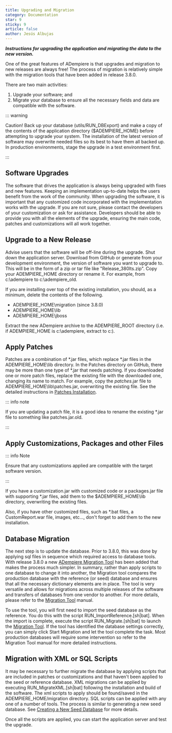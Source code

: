 ```yaml
---
title: Upgrading and Migration
category: Documentation
star: 9
sticky: 9
article: false
author: Jesús Albujas
---
```


***Instructions for upgrading the application and migrating the data to the new version.***

One of the great features of ADempiere is that upgrades and migration to new releases are always free! The process of migration is relatively simple with the migration tools that have been added in release 3.8.0.

There are two main activities:

1. Upgrade your software; and
2. Migrate your database to ensure all the necessary fields and data are compatible with  the software.

::: warning

Caution!  Back up your database (utils/RUN_DBExport) and make a copy of the contents of the application directory ($ADEMPIERE_HOME) before attempting to upgrade your system. The installation of the latest version of software may overwrite needed files so its best to have them all backed up. In production environments, stage the upgrade in a test environment first.

:::

## Software Upgrades

The software that drives the application is always being upgraded with fixes and new features. Keeping an implementation up-to-date helps the users benefit from the work of the community.
When upgrading the software, it is important that any customized code incorporated with the implementation works with the upgrade. If you are not sure, please contact the developers of your customization or ask for assistance. Developers should be able to provide you with all the elements of the upgrade, ensuring the main code, patches and customizations will all work together.

## Upgrade to a New Release

Advise users that the software will be off-line during the upgrade. Shut down the application server.
Download from GitHub or generate from your development environment, the version of software you want to upgrade to. This will be in the form of a zip or tar file like "Release_380lts.zip".
Copy your ADEMPIERE_HOME directory or rename it. For example, from c:\adempiere to c:\adempiere_old.

If you are installing over top of the existing installation, you should, as a minimum, delete the contents of the following.

- ADEMPIERE_HOME\migration (since 3.8.0)
- ADEMPIERE_HOME\lib
- ADEMPIERE_HOME\jboss

Extract the new ADempiere archive to the ADEMPIERE_ROOT directory (i.e. if ADEMPIERE_HOME is c:\adempiere, extract to c:\).

## Apply Patches

Patches are a combination of *.jar files, which replace *.jar files in the ADEMPIERE_HOME\lib directory. In the Patches directory on GitHub, there may be more than one type of *.jar that needs patching. If you downloaded one or more patch files, replace the existing file with the downloaded one, changing its name to match. For example, copy the *_patches_*.jar file to ADEMPIERE_HOME\lib\patches.jar, overwriting the existing file. See the detailed instructions in [Patches Installation](http://wiki.adempiere.net/Patches_Installation).

::: info note

If you are updating a patch file, it is a good idea to rename the existing *.jar file to something like patches.jar.old.

:::

## Apply Customizations, Packages and other Files

::: info Note

 Ensure that any customizations applied are compatible with the target software version.

:::

If you have a customization.jar with customized code or a packages.jar file with supporting *.jar files, add them to the $ADEMPIERE_HOME\lib directory, overwriting the existing files.

Also, if you have other customized files, such as *.bat files, a CustomReport.war file, images, etc..., don't forget to add them to the new installation.

## Database Migration

The next step is to update the database. Prior to 3.8.0, this was done by applying sql files in sequence which required access to database tools. With release 3.8.0 a new [ADempiere Migration Tool](http://wiki.adempiere.net/Migrate) has been added that makes the process much simpler. In summary, rather than apply scripts to one database to change it into another, the Migration tool compares the production database with the reference (or seed) database and ensures that all the necessary dictionary elements are in place. The tool is very versatile and allows for migrations across multiple releases of the software and transfers of databases from one vendor to another. For more details, please refer to the [Migration Tool](http://wiki.adempiere.net/Migrate) manual.

To use the tool, you will first need to import the seed database as the reference. You do this with the script RUN_ImportReference.[sh|bat]. When the import is complete, execute the script RUN_Migrate.[sh|bat] to launch the [Migration Tool](http://wiki.adempiere.net/Migrate). If the tool has identified the database settings correctly, you can simply click Start Migration and let the tool complete the task. Most production databases will require some intervention so refer to the Migration Tool manual for more detailed instructions.

## Migration with XML or SQL Scripts

It may be necessary to further migrate the database by applying scripts that are included in patches or customizations and that haven't been applied to the seed or reference database. XML migrations can be applied by executing RUN_MigrateXML.[sh|bat] following the installation and build of the software. The xml scripts to apply should be found/saved in the ADEMPIERE_HOME/migration directory. SQL scripts can be applied with any one of a number of tools. The process is similar to generating a new seed database. See [Creating a New Seed Database](http://wiki.adempiere.net/Creating_a_New_Seed_Database) for more details.

Once all the scripts are applied, you can start the application server and test the upgrade.
